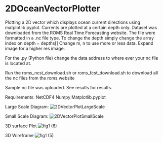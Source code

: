 # 2DOceanVectorPlotter
Plotting a 2D vector which displays ocean current directions using matplotlib.pyplot. Currents are plotted at a certain depth only. Dataset was downloaded from the ROMS Real Time Forecasting website. The file were formatted in a .nc file type.
To change the depth simply change the array index on depth = depths[]
Change m, n to use more or less data.
Expand image for a higher res image.

For the .py (Python file) change the data address to where ever your nc file is located at.

Run the roms_ncst_download.sh or roms_fcst_download.sh to download all the nc files from the roms website

Sample nc file was uploaded.
See results for results.


Requirements:
NetCDF4
Numpy 
Matplotlib.pyplot 



Large Scale Diagram:
![2DVectorPlotLargeScale](https://user-images.githubusercontent.com/68083724/159191116-1282e7cb-a351-4538-9d2c-acd21767fb95.png)

Small Scale Diagram:
![2DVectorPlotSmallScale](https://user-images.githubusercontent.com/68083724/159191373-04588ee6-2f42-4244-8840-6ad75485f00f.png)

3D surface Plot
![fig1 (6)](https://user-images.githubusercontent.com/68083724/162594689-1ca9b3fc-0715-480d-a89f-a1403f7db502.png)


3D Wireframe
![fig1 (5)](https://user-images.githubusercontent.com/68083724/162594687-63318023-0346-48cc-961a-d159ec573cc3.png)
